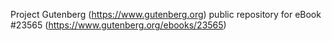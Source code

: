 Project Gutenberg (https://www.gutenberg.org) public repository for eBook #23565 (https://www.gutenberg.org/ebooks/23565)
